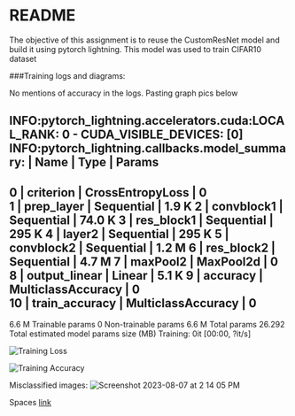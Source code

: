 # README

The objective of this assignment is to reuse the CustomResNet model and build it using pytorch lightning. This model was used to train CIFAR10 dataset  

###Training logs and diagrams: 

No mentions of accuracy in the logs. Pasting graph pics below

INFO:pytorch_lightning.accelerators.cuda:LOCAL_RANK: 0 - CUDA_VISIBLE_DEVICES: [0]
INFO:pytorch_lightning.callbacks.model_summary:
   | Name           | Type               | Params
-------------------------------------------------------
0  | criterion      | CrossEntropyLoss   | 0     
1  | prep_layer     | Sequential         | 1.9 K 
2  | convblock1     | Sequential         | 74.0 K
3  | res_block1     | Sequential         | 295 K 
4  | layer2         | Sequential         | 295 K 
5  | convblock2     | Sequential         | 1.2 M 
6  | res_block2     | Sequential         | 4.7 M 
7  | maxPool2       | MaxPool2d          | 0     
8  | output_linear  | Linear             | 5.1 K 
9  | accuracy       | MulticlassAccuracy | 0     
10 | train_accuracy | MulticlassAccuracy | 0     
-------------------------------------------------------
6.6 M     Trainable params
0         Non-trainable params
6.6 M     Total params
26.292    Total estimated model params size (MB)
Training: 0it [00:00, ?it/s]


![Training Loss](https://github.com/sagawritescode/ERAAssignment12/assets/45040561/90017128-9c83-47a4-9222-4bf340933002)

![Training Accuracy](https://github.com/sagawritescode/ERAAssignment12/assets/45040561/6ac37ca8-7b84-4f24-9665-ca13a1b88c3f)

Misclassified images: 
![Screenshot 2023-08-07 at 2 14 05 PM](https://github.com/sagawritescode/ERAAssignment12/assets/45040561/b9cffe58-0370-438c-a89d-83a3ea9e0007)

Spaces [link](https://huggingface.co/spaces/samundarcodes101/ResnetLightning2/blob/main/app.py)
